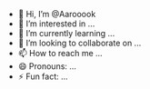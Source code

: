 - 👋 Hi, I’m @Aarooook
- 👀 I’m interested in ...
- 🌱 I’m currently learning ...
- 💞️ I’m looking to collaborate on ...
- 📫 How to reach me ...
- 😄 Pronouns: ...
- ⚡ Fun fact: ...

<!---
Aarooook/Aarooook is a ✨ special ✨ repository because its `README.md` (this file) appears on your GitHub profile.
You can click the Preview link to take a look at your changes.
--->
